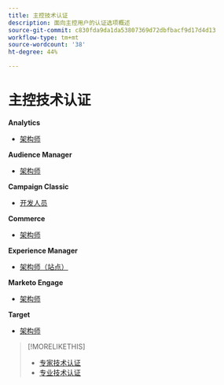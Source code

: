 ```yaml
---
title: 主控技术认证
description: 面向主控用户的认证选项概述
source-git-commit: c830fda9da1da53807369d72dbfbacf9d17d4d13
workflow-type: tm+mt
source-wordcount: '38'
ht-degree: 44%

---
```


# 主控技术认证


**Analytics**

* [架构师](/help/certifications/aa/aa-m-architect.md) <!--AD0-E207-->

**Audience Manager**

* [架构师](/help/certifications/aam/aam-m-architect.md) <!--AD0-E454-->

**Campaign Classic**

* [开发人员](/help/certifications/acc/acc-m-developer.md) <!--AD0-E328-->

**Commerce**

* [架构师](/help/certifications/ac/ac-m-architect.md) <!--AD0-E718-->

**Experience Manager**

* [架构师（站点）](/help/certifications/aem/aem-sites-m-architect.md) <!--AD0-E117-->

**Marketo Engage**

* [架构师](/help/certifications/ame/ame-m-architect.md) <!--AD0-E556-->

**Target**

* [架构师](/help/certifications/at/at-m-architect.md) <!--AD0-E407-->

>[!MORELIKETHIS]
>
>* [专家技术认证](expert.md)
>* [专业技术认证](professional.md)

